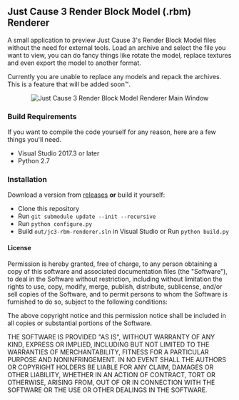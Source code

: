 ## Just Cause 3 Render Block Model (.rbm) Renderer
A small application to preview Just Cause 3's Render Block Model files without the need for external tools. Load an archive and select the file you want to view, you can do fancy things like rotate the model, replace textures and even export the model to another format.

Currently you are unable to replace any models and repack the archives. This is a feature that will be added soon&trade;.

<p align="center"><img src="https://kirkh.am/jc3-rbm-renderer/window2.png" alt="Just Cause 3 Render Block Model Renderer Main Window" title="Render Block Model Renderer - Main Window"></p>

### Build Requirements
If you want to compile the code yourself for any reason, here are a few things you'll need.
 - Visual Studio 2017.3 or later
 - Python 2.7
 
### Installation
Download a version from [releases](https://github.com/aaronkirkham/jc3-rbm-renderer/releases) __or__ build it yourself:
 - Clone this repository
 - Run `git submodule update --init --recursive`
 - Run `python configure.py`
 - Build `out/jc3-rbm-renderer.sln` in Visual Studio or Run `python build.py`
 
#### License
Permission is hereby granted, free of charge, to any person obtaining a copy
of this software and associated documentation files (the "Software"), to deal
in the Software without restriction, including without limitation the rights
to use, copy, modify, merge, publish, distribute, sublicense, and/or sell
copies of the Software, and to permit persons to whom the Software is
furnished to do so, subject to the following conditions:

The above copyright notice and this permission notice shall be included in all
copies or substantial portions of the Software.

THE SOFTWARE IS PROVIDED "AS IS", WITHOUT WARRANTY OF ANY KIND, EXPRESS OR
IMPLIED, INCLUDING BUT NOT LIMITED TO THE WARRANTIES OF MERCHANTABILITY,
FITNESS FOR A PARTICULAR PURPOSE AND NONINFRINGEMENT. IN NO EVENT SHALL THE
AUTHORS OR COPYRIGHT HOLDERS BE LIABLE FOR ANY CLAIM, DAMAGES OR OTHER
LIABILITY, WHETHER IN AN ACTION OF CONTRACT, TORT OR OTHERWISE, ARISING FROM,
OUT OF OR IN CONNECTION WITH THE SOFTWARE OR THE USE OR OTHER DEALINGS IN THE
SOFTWARE.
